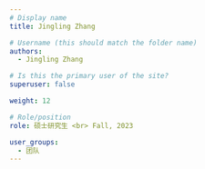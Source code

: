 ```yaml
---
# Display name
title: Jingling Zhang

# Username (this should match the folder name)
authors:
  - Jingling Zhang

# Is this the primary user of the site?
superuser: false

weight: 12

# Role/position
role: 硕士研究生 <br> Fall, 2023

user_groups:
  - 团队
---
```

